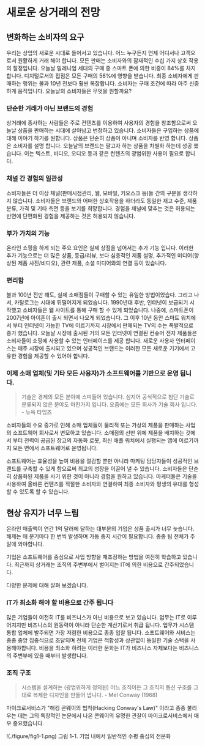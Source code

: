 # 새로운 상거래의 전망

## 변화하는 소비자의 요구

우리는 상업의 새로운 시대로 들어서고 있습니다. 어느 누구든지 언제 어디서나 고객으로서 원활하게 거래 해야 합니다. 모든 판매는 소비자와의 잠재적인 수십 가지 상호 작용의 절정입니다. 오늘날 밀레니엄 세대의 구매 중 스마트 폰에 의한 비중이 84%를 차지합니다. 디지털로서의 접점은 모든 구매의 56%에 영향을 받습니다. 최종 소비자에게 판매하는 행위는 불과 10년 전보다 훨씬 복잡합니다. 소비자는 구매 조건에 따라 아주 신중하게 움직입니다. 오늘날의 소비자들은 무엇을 원할까요?

### 단순한 거래가 아닌 브랜드의 경험

상거래에 종사하는 사람들은 주로 컨텐츠를 이용하여 사용자의 경험을 창조함으로써 오늘날 상품을 판매하는 시대에 살아남고 번창하고 있습니다. 소비자들은 구입하는 상품에 대해 이야기 하기를 원합니다. 상품은 단순히 상품이 아니며 소비자를 반영 합니다. 상품은 소비자를 설명 합니다. 오늘날의 브랜드는 팔고자 하는 상품을 차별화 하는데 성공 했습니다. 이는 텍스트, 비디오, 오디오 등과 같은 컨텐츠의 광범위한 사용이 필요로 합니다.

### 채널 간 경험의 일관성

소비자들은 더 이상 채널(판매시점관리, 웹, 모바일, 키오스크 등)들 간의 구분을 생각하지 않습니다. 소비자들은 브랜드와 어떠한 상호작용을 하더라도 동일한 재고 수준, 제품 분류, 가격 및 기타 측면 등을 보기를 희망합니다. 경험을 채널에 맞추는 것은 허용되는 반면에 단편화된 경험을 제공하는 것은 허용되지 않습니다.

### 부가 가치의 기능

온라인 쇼핑을 하게 되는 주요 요인은 실제 상점을 넘어서는 추가 기능 입니다. 이러한 추가 기능으로는 더 많은 상품, 등급/리뷰, 보다 심층적인 제품 설명, 추가적인 미디어(향상된 제품 사진/비디오), 관련 제품, 소셜 미디어와의 연결 등이 있습니다.

### 편리함

불과 100년 전만 해도, 실제 소매점들이 구매할 수 있는 유일한 방법이었습다. 그리고 나서, 카탈로그는 시대에 뒤떨어지게 되었습니다. 1990년대 후반, 인터넷이 보급되기 시작했고 소비자들은 웹 사이트를 통해 구매 할 수 있게 되었습니다. 나중에, 스마트폰이 2007년에 아이폰이 출시 되면서 나오게 되었습니다. 그 이후 10년 동안 스마트 워치에서 부터 인터넷이 가능한 TV에 이르기까지 시장에서 판매되는 TV의 수는 폭발적으로 증가 했습니다. 오늘날 시장에 출시된 거의 모든 인터넷이 연결된 컨슈머 전자 제품들은 소비자들이 쇼핑에 사용할 수 있는 인터페이스를 제공 합니다. 새로운 사용자 인터페이스는 매주 시장에 출시되고 있으며 성공적인 브랜드는 이러한 모든 새로운 기기에서 고유한 경험을 제공할 수 있어야 합니다.

### 이제 소매 업체(및 기타 모든 사용자)가 소프트웨어를 기반으로 운영 됩니다.

> 기술은 경제의 모든 분야에 스며들어 있습니다. 심지어 공식적으로 첨단 기술로 분류되지 않은 분야도 마찬가지 입니다. 요즘에는 모든 회사가 기술 회사 입니다. - 뉴욕 타임즈

소비자들의 수요 증가로 인해 소매 업체들이 물리적 또는 가상의 제품을 판매하는 사업의 소프트웨어 회사로서 변모하고 있습니다. 소매점의 선반 위에 제품을 배치하는 것에서 부터 전력이 공급된 창고의 자동화 로봇, 최신 애플 워치에서 실행되는 앱에 이르기까지 모든 면에서 소프트웨어로 운영됩니다. 

소프트웨어는 효율성을 높여 비용을 절감할 뿐만 아니라 마케팅 담당자들이 성공적인 브랜드를 구축할 수 있게 함으로써 최고의 성장을 이끌어 낼 수 있습니다. 소비자들은 단순히 상품화된 제품을 사기 위한 것이 아니라 경험을 원하고 있습니다. 마케터들은 기술을 사용하여 올바른 컨텐츠를 적절한 소비자와 연결하여 최종 소비자와 평생의 유대를 형성할 수 있도록 할 수 있습니다.

## 현상 유지가 너무 느림

온라인 매출액이 연간 1억 달러에 달하는 대부분의 기업은 상품 출시가 너무 늦습니다. 해제는 매 분기마다 한 번씩 발생하며 가동 중지 시간이 필요합니다. 종종 팀 전체가 주말에 와야합니다. 

기업은 소프트웨어를 중심으로 사업 방향을 재조정하는 방법을 여전히 학습하고 있습니다. 최근까지 상거래는 조직의 주변부에서 벌어지는 IT에 의한 비용으로 간주되었습니다.

다양한 문제에 대해 살펴 보겠습니다.

### IT가 최소화 해야 할 비용으로 간주 됩니다

많은 기업들이 여전히 IT를 비즈니스가 아닌 비용으로 보고 있습니다. 업무는 IT로 이루어지지만 비즈니스의 원동력이 아니라 단순한 계산기로서 취급 됩니다. 업무가 시스템 통합 업체에 발주되면 가장 저렴한 비용으로 종종 입찰 됩니다.  소프트웨어와 서비스는 종종 중앙 집중식으로 조달되며 전체 기업은 적합성과 상관없이 동일한 기술 스택을 사용해야합니다. 비용을 최소화 하려는 이러한 문화는 IT가 비즈니스 자체보다는 비즈니스의 주변부에 있을 때부터 발생합니다.

### 조직 구조

> 시스템을 설계하는 (광범위하게 정의된) 어느 조직이든 그 조직의 통신 구조를 그대로 복제한 디자인을 만들어 냅니다. - Mel Conway (1968)

마이크로서비스가 "해킹 콘웨이의 법칙(Hacking Conway's Law)" 이라고 종종 불리우는 데는 그의 독창적인 논문에서 나온 콘웨이의 유명한 관찰이 마이크로서비스에서 매우 중요했습니다.

!(./figure/fig1-1.png)
그림 1-1. 기업 내에서 일반적인 수평 중심의 전문화